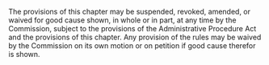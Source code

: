 The provisions of this chapter may be suspended, revoked, amended, or waived for good cause shown, in whole or in part, at any time by the Commission, subject to the provisions of the Administrative Procedure Act and the provisions of this chapter. Any provision of the rules may be waived by the Commission on its own motion or on petition if good cause therefor is shown.


